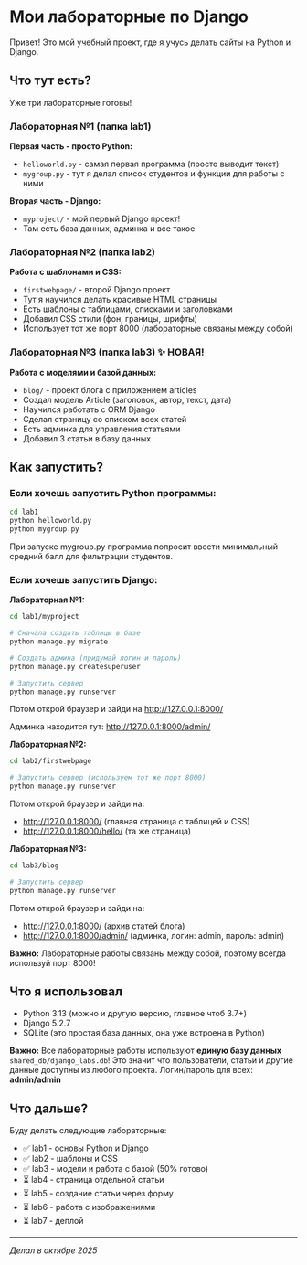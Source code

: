 # Мои лабораторные по Django

Привет! Это мой учебный проект, где я учусь делать сайты на Python и Django.

## Что тут есть?

Уже три лабораторные готовы!

### Лабораторная №1 (папка lab1)

**Первая часть - просто Python:**
- `helloworld.py` - самая первая программа (просто выводит текст)
- `mygroup.py` - тут я делал список студентов и функции для работы с ними

**Вторая часть - Django:**
- `myproject/` - мой первый Django проект! 
- Там есть база данных, админка и все такое

### Лабораторная №2 (папка lab2)

**Работа с шаблонами и CSS:**
- `firstwebpage/` - второй Django проект
- Тут я научился делать красивые HTML страницы
- Есть шаблоны с таблицами, списками и заголовками
- Добавил CSS стили (фон, границы, шрифты)
- Использует тот же порт 8000 (лабораторные связаны между собой)

### Лабораторная №3 (папка lab3) ✨ НОВАЯ!

**Работа с моделями и базой данных:**
- `blog/` - проект блога с приложением articles
- Создал модель Article (заголовок, автор, текст, дата)
- Научился работать с ORM Django
- Сделал страницу со списком всех статей
- Есть админка для управления статьями
- Добавил 3 статьи в базу данных

## Как запустить?

### Если хочешь запустить Python программы:

```bash
cd lab1
python helloworld.py
python mygroup.py
```

При запуске mygroup.py программа попросит ввести минимальный средний балл для фильтрации студентов.

### Если хочешь запустить Django:

**Лабораторная №1:**
```bash
cd lab1/myproject

# Сначала создать таблицы в базе
python manage.py migrate

# Создать админа (придумай логин и пароль)
python manage.py createsuperuser

# Запустить сервер
python manage.py runserver
```

Потом открой браузер и зайди на http://127.0.0.1:8000/

Админка находится тут: http://127.0.0.1:8000/admin/

**Лабораторная №2:**
```bash
cd lab2/firstwebpage

# Запустить сервер (используем тот же порт 8000)
python manage.py runserver
```

Потом открой браузер и зайди на:
- http://127.0.0.1:8000/ (главная страница с таблицей и CSS)
- http://127.0.0.1:8000/hello/ (та же страница)

**Лабораторная №3:**
```bash
cd lab3/blog

# Запустить сервер
python manage.py runserver
```

Потом открой браузер и зайди на:
- http://127.0.0.1:8000/ (архив статей блога)
- http://127.0.0.1:8000/admin/ (админка, логин: admin, пароль: admin)

**Важно:** Лабораторные работы связаны между собой, поэтому всегда используй порт 8000!

## Что я использовал

- Python 3.13 (можно и другую версию, главное чтоб 3.7+)
- Django 5.2.7
- SQLite (это простая база данных, она уже встроена в Python)

**Важно:** Все лабораторные работы используют **единую базу данных** `shared_db/django_labs.db`! 
Это значит что пользователи, статьи и другие данные доступны из любого проекта. 
Логин/пароль для всех: **admin/admin**

## Что дальше?

Буду делать следующие лабораторные:
- ✅ lab1 - основы Python и Django
- ✅ lab2 - шаблоны и CSS
- ✅ lab3 - модели и работа с базой (50% готово)
- ⏳ lab4 - страница отдельной статьи
- ⏳ lab5 - создание статьи через форму
- ⏳ lab6 - работа с изображениями
- ⏳ lab7 - деплой

---

*Делал в октябре 2025*
